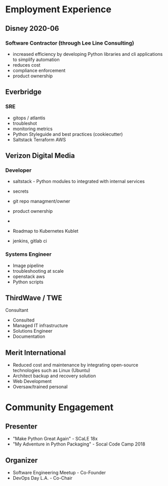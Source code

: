 
# Employment Experience
## Disney 2020-06
### Software Contractor (through Lee Line Consulting)
* increased efficiency by developing Python libraries and cli applications to simplify automation
* reduces cost
* compliance enforcement
* product ownership

## Everbridge
### SRE
* gitops / atlantis
* troubleshot
* monitoring metrics
* Python Styleguide and best practices (cookiecutter)
* Saltstack Terraform AWS

## Verizon Digital Media
### Developer
* saltstack - Python modules to integrated with internal services
* secrets
* git repo managment/owner
* product ownership
* 

* Roadmap to Kubernetes Kublet

* jenkins, gitlab ci

### Systems Engineer
* Image pipeline
* troubleshooting at scale
* openstack aws
* Python scripts

## ThirdWave / TWE
Consultant
* Consulted
* Managed IT infrastructure
* Solutions Engineer
* Documentation

## Merit International

* Reduced cost and maintenance by  integrating open-source technologies such as Linux (Ubuntu)
* Architect backup and recovery solution
* Web Development
* Oversaw/trained personal

# Community Engagement

## Presenter
* "Make Python Great Again" - SCaLE 18x
* "My Adventure in Python Packaging" - Socal Code Camp 2018

## Organizer
* Software Engineering Meetup - Co-Founder
* DevOps Day L.A. - Co-Chair

<!--stackedit_data:
eyJoaXN0b3J5IjpbLTQ5MDA3ODY3MSw4NjMxOTgyNDcsMTYyMD
UxNzIyMSwxMzUxNjI3NTQ5LC05OTA0NjcyODksMjA1MjAzNzQ4
OCw3NjA2NzM3NzgsLTYxNzYwNTEwOCwtMTM0Nzg4ODIyNCwxOD
g4MDAzNTMzLDEzMDIzNjM4ODNdfQ==
-->